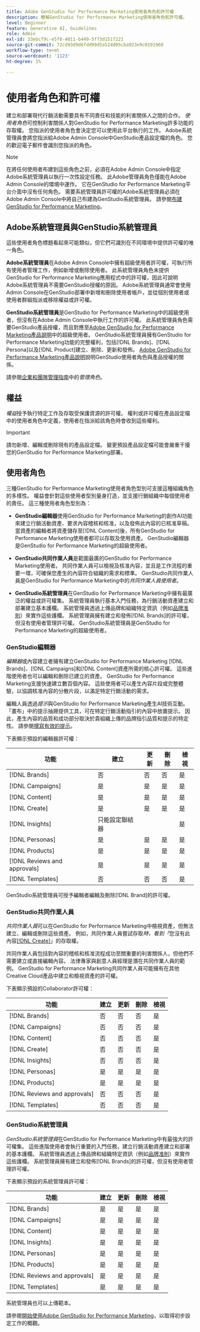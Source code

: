 ```yaml
---
title: Adobe GenStudio for Performance Marketing使用者角色和許可權
description: 瞭解GenStudio for Performance Marketing使用者角色和許可權。
level: Beginner
feature: Generative AI, Guidelines
role: Admin
exl-id: 33ebcf9c-e5f8-4011-b449-5f73d151f221
source-git-commit: 72cd93d9d6fdd99d5a524d05cba923e9c0191960
workflow-type: tm+mt
source-wordcount: '1123'
ht-degree: 1%

---
```


# 使用者角色和許可權

建立和部署現代行銷活動需要具有不同責任和技能的利害關係人之間的合作。 _使用者角色_&#x200B;可控制利害關係人對GenStudio for Performance Marketing許多功能的存取權。 您指派的使用者角色會決定您可以使用此平台執行的工作。 Adobe系統管理員會將您指派給Adobe Admin Console中GenStudio產品設定檔的角色。 您的歡迎電子郵件會識別您指派的角色。

>[!NOTE]
>
>在將任何使用者布建到這些角色之前，必須在Adobe Admin Console中指定Adobe系統管理員以執行一次性設定任務。 此Adobe管理員角色僅能在Adobe Admin Console的環境中運作。 它在GenStudio for Performance Marketing平台介面中沒有任何角色。 需要系統管理員許可權的Adobe系統管理員必須在Adobe Admin Console中將自己布建為GenStudio系統管理員。 請參閱[布建GenStudio for Performance Marketing](product-provisioning.md)。

## Adobe系統管理員與GenStudio系統管理員

這些使用者角色標題看起來可能類似，但它們可識別在不同環境中提供許可權的唯一角色。

**Adobe系統管理員**&#x200B;在Adobe Admin Console中擁有超級使用者許可權，可執行所有使用者管理工作，例如新增或刪除使用者。 此系統管理員角色未提供GenStudio for Performance Marketing應用程式中的許可權，因此可說明Adobe系統管理員不需要GenStudio授權的原因。 Adobe系統管理員通常會使用Admin Console在GenStudio部署中新增和刪除使用者帳戶，並從個別使用者或使用者群組指派或移除權益或許可權。

**GenStudio系統管理員**&#x200B;是GenStudio for Performance Marketing中的超級使用者，但沒有在Adobe Admin Console中執行工作的許可權。 此系統管理員角色需要GenStudio產品授權，而且對應至[Adobe GenStudio for Performance Marketing產品說明](https://helpx.adobe.com/tw/legal/product-descriptions/adobe-genstudio-for-performance-marketing---product-description.html)中的超級使用者。 GenStudio系統管理員擁有GenStudio for Performance Marketing功能的完整權利，包括[!DNL Brands]、[!DNL Persona]以及[!DNL Product]建立、刪除、更新和發佈。 [Adobe GenStudio for Performance Marketing產品說明](https://helpx.adobe.com/tw/legal/product-descriptions/adobe-genstudio-for-performance-marketing---product-description.html)說明GenStudio使用者角色與產品授權的關係。

請參閱[企業和團隊管理指南](https://helpx.adobe.com/tw/enterprise/using/admin-roles.html#enterprise)中的&#x200B;_管理角色_。

## 權益

_權益_&#x200B;授予執行特定工作及存取受保護資源的許可權。 權利或許可權在產品設定檔中的使用者角色中定義，使用者在指派給該角色時會收到這些權利。

>[!IMPORTANT]
>
>請勿新增、編輯或刪除現有的產品設定檔。 變更預設產品設定檔可能會嚴重干擾您的GenStudio for Performance Marketing部署。

## 使用者角色

三種GenStudio for Performance Marketing使用者角色型別可支援這種組織角色的多樣性。 權益會針對這些使用者型別量身打造，並支援行銷組織中每個使用者的責任。 這三種使用者角色型別為：

* **GenStudio編輯器**&#x200B;使用GenStudio for Performance Marketing的創作AI功能來建立行銷活動資產、要求內容稽核和核准，以及發佈此內容的已核准草稿。 當資產的編輯者將資產儲存至[!DNL Content]後，所有GenStudio for Performance Marketing使用者都可以存取及使用資產。 GenStudio編輯器是GenStudio for Performance Marketing的超級使用者。

* **GenStudio共同作業人員**&#x200B;是範圍最廣的GenStudio for Performance Marketing使用者。 共同作業人員可以檢視及核准內容，並且是工作流程的重要一環，可確保您產生的內容符合組織的需求和標準。 GenStudio共同作業人員是GenStudio for Performance Marketing中的&#x200B;_共同作業人員使用者_。

* **GenStudio系統管理員**&#x200B;在GenStudio for Performance Marketing中擁有最廣泛的權益或許可權集。 系統管理員執行基本入門任務，為行銷活動資產建立和部署建立基本護欄。 系統管理員透過上傳品牌和組織特定資訊（例如[品牌准則](./guidelines/overview.md)）來實作這些護欄。 系統管理員擁有建立和發佈[!DNL Brands]的許可權，但沒有使用者管理許可權。 GenStudio系統管理員是GenStudio for Performance Marketing的超級使用者。

### GenStudio編輯器

_編輯器_&#x200B;或內容建立者擁有建立GenStudio for Performance Marketing [!DNL Brands]、[!DNL Campaigns]和[!DNL Content]資產所需的核心許可權。 這些進階使用者也可以編輯和刪除已建立的資產。 GenStudio for Performance Marketing支援快速建立數百個內容。 這些使用者可以產生內容片段或完整體驗，以協調核准內容的分散片段，以滿足特定行銷活動的需求。

編輯人員透過&#x200B;_提示_&#x200B;與GenStudio for Performance Marketing產生AI技術互動。 「畫布」中的提示抽屜提供工具，可在特定行銷活動指引的內容中放置提示。 因此，產生內容的品質和成功部分取決於貴組織上傳的品牌指引品質和提示的特定性。 請參閱[撰寫有效的提示](effective-prompts.md)。

下表顯示預設的編輯器許可權：

| 功能 | 建立 | 更新 | 刪除 | 檢視 |
|-----------|----------------|----------------|----------------|----------------|
| [!DNL Brands] | 否 | 否 | 否 | 是 |
| [!DNL Campaigns] | 是 | 是 | 是 | 是 |
| [!DNL Content] | 是 | 是 | 是 | 是 |
| [!DNL Create] | 是 | 是 | 是 | 是 |
| [!DNL Insights] | 只能設定聯結器 |    |     | 是 |
| [!DNL Personas] | 是 | 是 | 是 | 是 |
| [!DNL Products] | 是 | 是 | 是 | 是 |
| [!DNL Reviews and approvals] | 是 | 是 | 是 | 是 |
| [!DNL Templates] | 否 | 否 | 否 | 是 |

GenStudio系統管理員可授予編輯者編輯及刪除[!DNL Brand]的許可權。

### GenStudio共同作業人員

_共同作業人員_&#x200B;可以在GenStudio for Performance Marketing中檢視資產，但無法建立、編輯或刪除這些資產。 例如，共同作業人員嘗試存取&#x200B;*時，看到「*&#x200B;您沒有此內容[[!DNL Create]](/help/user-guide/create/overview.md)」的存取權。

共同作業人員包括對內容的稽核和核准流程成功至關重要的利害關係人，但他們不需要建立或直接編輯內容。 法律專家與創意人員經理是潛在共同作業人員的範例。 GenStudio for Performance Marketing共同作業人員可能擁有在其他Creative Cloud產品中建立和檢視資產的許可權。

下表顯示預設的Collaborator許可權：

| 功能 | 建立 | 更新 | 刪除 | 檢視 |
|-----------|----------------|----------------|----------------|----------------|
| [!DNL Brands] | 否 | 否 | 否 | 是 |
| [!DNL Campaigns] | 否 | 否 | 否 | 是 |
| [!DNL Content] | 否 | 否 | 否 | 是 |
| [!DNL Create] | 否 | 否 | 否 | 是 |
| [!DNL Insights] | 否 | 否 | 否 | 是 |
| [!DNL Personas] | 是 | 是 | 是 | 是 |
| [!DNL Products] | 是 | 是 | 是 | 是 |
| [!DNL Reviews and approvals] | 否 | 否 | 否 | 是 |
| [!DNL Templates] | 否 | 否 | 否 | 是 |

### GenStudio系統管理員

_GenStudio系統管理員_&#x200B;在GenStudio for Performance Marketing中有最強大的許可權集。 這些進階使用者會執行重要的入門任務，建立行銷活動資產建立和部署的基本護欄。 系統管理員透過上傳品牌和組織特定資訊（例如[品牌准則](./guidelines/overview.md)）來實作這些護欄。 系統管理員擁有建立和發佈[!DNL Brands]的許可權，但沒有使用者管理許可權。

下表顯示預設的系統管理員許可權：

| 功能 | 建立 | 更新 | 刪除 | 檢視 |
|-----------|----------------|----------------|----------------|----------------|
| [!DNL Brands] | 是 | 是 | 是 | 是 |
| [!DNL Campaigns] | 是 | 是 | 是 | 是 |
| [!DNL Content] | 是 | 是 | 是 | 是 |
| [!DNL Insights] | 是 | 是 | 是 | 是 |
| [!DNL Personas] | 是 | 是 | 是 | 是 |
| [!DNL Products] | 是 | 是 | 是 | 是 |
| [!DNL Reviews and approvals] | 是 | 是 | 是 | 是 |
| [!DNL Templates] | 是 | 是 | 是 | 是 |

系統管理員也可以上傳範本。

請參閱[開始使用Adobe GenStudio for Performance Marketing](get-started.md)，以取得初步設定工作的概觀。
